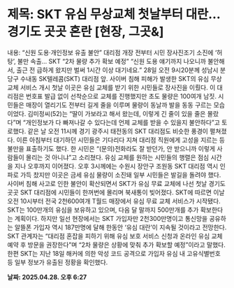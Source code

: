 # **제목: SKT 유심 무상교체 첫날부터 대란… 경기도 곳곳 혼란 [현장, 그곳&]**

  내용: “신원 도용·개인정보 유출 불안” 대리점 개장 전부터 시민 장사진조기 소진에 ‘허탕’, 불만 속출… SKT “2차 물량 추가 확보 예정”   “신원 도용 얘기까지 나오니까 불안해서, 출근 전 급하게 왔지만 벌써 1시간 이상 대기네요.”    28일 오전 9시20분께 성남시 분당구 수내동 SK텔레콤(SKT) 대리점 앞. 사이버 침해 피해가 발생한 SKT의 유심 무상 교체 서비스 개시 첫날 이곳은 유심 교체를 받기 위한 시민들로 장사진을 이뤘다.    이 대리점은 번호표 발급 없이 선착순으로 교체를 진행했지만 초도 물량은 100여개 남짓. 시민들은 매장이 열리기도 전부터 길게 줄을 이루며 물량이 동날까 발을 동동 구르는 모습이었다.    김미정씨(52)는 “딸이 가보라고 해서 왔는데, 이렇게 긴 줄이 있을 줄은 몰랐다”며 “개인정보가 다 빠져나갈 수 있다는데 언제 교체를 받을 수 있을지 불안하다”고 토로했다.    같은 날 오전 11시께 경기 광주시 태전동의 SKT 대리점도 비슷한 풍경이 펼쳐졌다. 이른 아침부터 대기하던 시민들은 기다리다 지쳐 대리점 직원에게 고성을 지르는 등 불만을 표출하기도 했다. 한 시민은 “(문의)전화라도 잘 받던가, 안 받으니까 이렇게 사람들이 몰리는 것 아니냐”고 소리쳤다.    유심 교체를 원하는 시민들의 행렬은 점심 시간을 지나 오후까지 이어졌다. 오후 3시께에는 수원시 장안구 조원동 SKT 대리점 역시 인파로 가득 찼지만 이곳은 금세 유심 물량이 소진돼 일부 시민들은 발길을 돌려야 했다.       사이버 침해 사고로 인한 불안이 확산되면서 SKT가 유심 무료 교체에 나선 첫날 경기도 곳곳 SKT 대리점에 시민들이 한꺼번에 몰리며 북새통이 빚어졌다.    SKT에 따르면 이날 오전 10시부터 전국 2천600여개 T월드 매장에서 유심 무료 교체 서비스가 시작됐다. SKT는 100만개의 유심을 보유하고 있으며, 다음 달 말까지 500만개를 추가 확보한다는 계획이다.    하지만 일선 현장에서는 SKT 가입자만 2천300만명이고 통신망을 공유하는 알뜰폰 가입자 역시 187만명에 달해 한동안 ‘유심 대란’이 지속될 것이라고 전망한다.    SKT 관계자는 “대리점 혼잡을 피하기 위해 유심 보호 서비스 신청과 온라인 유심 교체 예약 후 방문을 권장한다”며 “2차 물량은 상황에 맞춰 추가 확보할 예정”이라고 말했다.    한편 SKT는 지난 18일 해커에 의한 악성 코드 공격으로 가입자 유심 내 고유식별번호 등 일부 정보가 유출된 정황을 확인했다.

  **날짜: 2025.04.28. 오후 6:27**